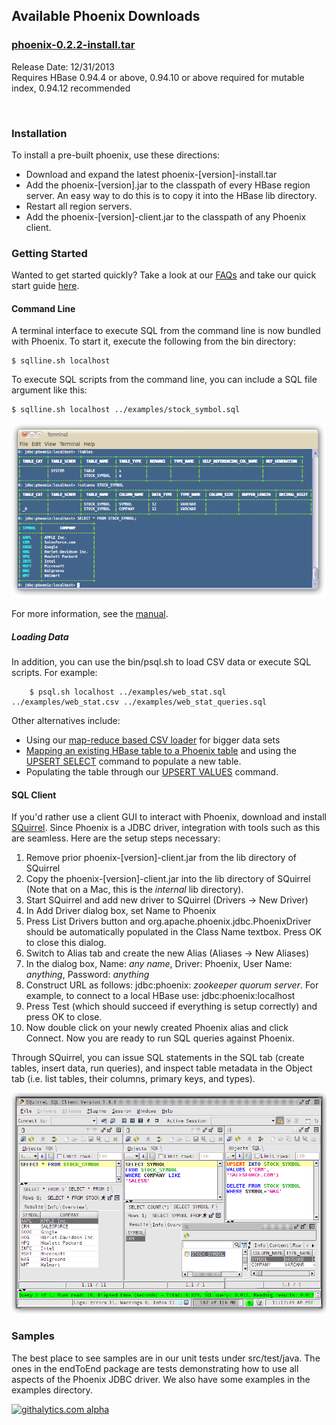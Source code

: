 ## Available Phoenix Downloads

### [phoenix-0.2.2-install.tar](http://phoenix-bin.github.com/client/phoenix-0.2.2-install.tar)
Release Date: 12/31/2013<br/>
Requires HBase 0.94.4 or above, 0.94.10 or above required for mutable index, 0.94.12 recommended<br/>

<br/>

### Installation ###
To install a pre-built phoenix, use these directions:

* Download and expand the latest phoenix-[version]-install.tar
* Add the phoenix-[version].jar to the classpath of every HBase region server. An easy way to do this is to copy it into the HBase lib directory.
* Restart all region servers.
* Add the phoenix-[version]-client.jar to the classpath of any Phoenix client.

### Getting Started ###
Wanted to get started quickly? Take a look at our [FAQs](faq.html) and take our quick start guide [here](phoenix-in-15-minutes-or-less.html).

<h4>Command Line</h4>

A terminal interface to execute SQL from the command line is now bundled with Phoenix. To start it, execute the following from the bin directory:

	$ sqlline.sh localhost

To execute SQL scripts from the command line, you can include a SQL file argument like this:

	$ sqlline.sh localhost ../examples/stock_symbol.sql

![sqlline](images/sqlline.png)

For more information, see the [manual](http://www.hydromatic.net/sqlline/manual.html).

<h5>Loading Data</h5>

In addition, you can use the bin/psql.sh to load CSV data or execute SQL scripts. For example:

        $ psql.sh localhost ../examples/web_stat.sql ../examples/web_stat.csv ../examples/web_stat_queries.sql

Other alternatives include:
* Using our [map-reduce based CSV loader](mr_dataload.html) for bigger data sets
* [Mapping an existing HBase table to a Phoenix table](index.html#Mapping-to-an-Existing-HBase-Table) and using the [UPSERT SELECT](grammar.html#upsert_select) command to populate a new table.
* Populating the table through our [UPSERT VALUES](grammar.html#upsert_values) command.

<h4>SQL Client</h4>

If you'd rather use a client GUI to interact with Phoenix, download and install [SQuirrel](http://squirrel-sql.sourceforge.net/). Since Phoenix is a JDBC driver, integration with tools such as this are seamless. Here are the setup steps necessary:

1. Remove prior phoenix-[version]-client.jar from the lib directory of SQuirrel
2. Copy the phoenix-[version]-client.jar into the lib directory of SQuirrel (Note that on a Mac, this is the *internal* lib directory).
3. Start SQuirrel and add new driver to SQuirrel (Drivers -> New Driver)
4. In Add Driver dialog box, set Name to Phoenix
5. Press List Drivers button and org.apache.phoenix.jdbc.PhoenixDriver should be automatically populated in the Class Name textbox. Press OK to close this dialog.
6. Switch to Alias tab and create the new Alias (Aliases -> New Aliases)
7. In the dialog box, Name: _any name_, Driver: Phoenix, User Name: _anything_, Password: _anything_
8. Construct URL as follows: jdbc:phoenix: _zookeeper quorum server_. For example, to connect to a local HBase use: jdbc:phoenix:localhost
9. Press Test (which should succeed if everything is setup correctly) and press OK to close.
10. Now double click on your newly created Phoenix alias and click Connect. Now you are ready to run SQL queries against Phoenix.

Through SQuirrel, you can issue SQL statements in the SQL tab (create tables, insert data, run queries), and inspect table metadata in the Object tab (i.e. list tables, their columns, primary keys, and types).

![squirrel](images/squirrel.png)

### Samples ###
The best place to see samples are in our unit tests under src/test/java. The ones in the endToEnd package are tests demonstrating how to use all aspects of the Phoenix JDBC driver. We also have some examples in the examples directory.

[![githalytics.com alpha](https://cruel-carlota.pagodabox.com/33878dc7c0522eed32d2d54db9c59f78 "githalytics.com")](http://githalytics.com/forcedotcom/phoenix.git)
